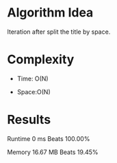 # Algorithm Idea

Iteration after split the title by space.

# Complexity

- Time: O(N)

- Space:O(N)

# Results

Runtime
0
ms
Beats
100.00%

Memory
16.67
MB
Beats
19.45%
